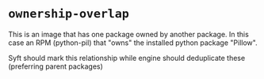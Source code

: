 # `ownership-overlap`
This is an image that has one package owned by another package. In this case an RPM (python-pil) that "owns" the installed python package "Pillow".

Syft should mark this relationship while engine should deduplicate these (preferring parent packages)